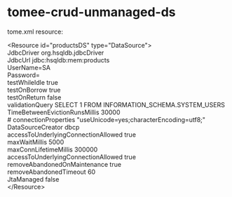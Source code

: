 # tomee-crud-unmanaged-ds

tome.xml resource:

  &lt;Resource id="productsDS" type="DataSource"&gt;<br/>
    JdbcDriver org.hsqldb.jdbcDriver<br/>
    JdbcUrl jdbc:hsqldb:mem:products<br/>
    UserName=SA<br/>
    Password=<br/>
    testWhileIdle	true<br/>
    testOnBorrow	true<br/>
    testOnReturn	false<br/>
    validationQuery	SELECT 1 FROM INFORMATION_SCHEMA.SYSTEM_USERS<br/>
    TimeBetweenEvictionRunsMillis 30000<br/>
    # connectionProperties	"useUnicode=yes;characterEncoding=utf8;"<br/>
    DataSourceCreator dbcp<br/>
    accessToUnderlyingConnectionAllowed	true<br/>
    maxWaitMillis       5000<br/>
    maxConnLifetimeMillis       300000<br/>
    accessToUnderlyingConnectionAllowed true<br/>
    removeAbandonedOnMaintenance        true<br/>
    removeAbandonedTimeout      60<br/>
    JtaManaged false<br/>
  &lt;/Resource&gt;<br/>
